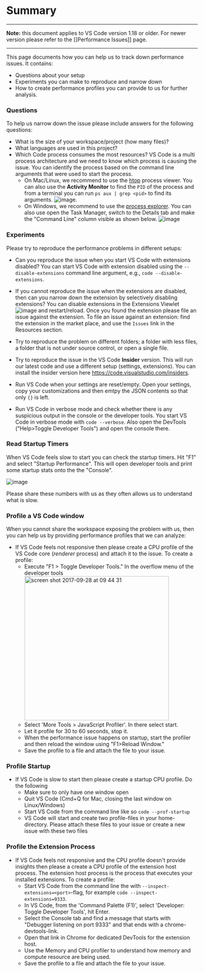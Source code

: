 # Summary

---

**Note:** this document applies to VS Code version 1.18 or older. For newer
version please refer to the [[Performance Issues]] page.

---

This page documents how you can help us to track down performance issues. It
contains:

-   Questions about your setup
-   Experiments you can make to reproduce and narrow down
-   How to create performance profiles you can provide to us for further
    analysis.

### Questions

To help us narrow down the issue please include answers for the following
questions:

-   What is the size of your workspace/project (how many files)?
-   What languages are used in this project?
-   Which Code process consumes the most resources? VS Code is a multi process
    architecture and we need to know which process is causing the issue. You can
    identify the process based on the command line arguments that were used to
    start the process.
    -   On Mac/Linux, we recommend to use the [htop](http://hisham.hm/htop/)
        process viewer. You can also use the **Activity Monitor** to find the
        `PID` of the process and from a terminal you can run
        `ps aux | grep <pid>` to find its arguments.
        ![image](https://cloud.githubusercontent.com/assets/900690/18907063/65806550-856a-11e6-8b2e-83da9111445d.png).
    -   On Windows, we recommend to use the
        [process explorer](https://docs.microsoft.com/en-us/sysinternals/downloads/process-explorer).
        You can also use open the Task Manager, switch to the Details tab and
        make the "Command Line" column visible as shown below.
        ![image](https://user-images.githubusercontent.com/172399/31660413-9fac1f02-b337-11e7-96fb-859c659b28f9.png)

### Experiments

Please try to reproduce the performance problems in different setups:

-   Can you reproduce the issue when you start VS Code with extensions disabled?
    You can start VS Code with extension disabled using the
    `--disable-extensions` command line argument, e.g.,
    `code --disable-extensions`.

-   If you cannot reproduce the issue when the extensions are disabled, then can
    you narrow down the extension by selectively disabling extensions? You can
    disable extensions in the Extensions Viewlet
    ![image](https://user-images.githubusercontent.com/172399/31659646-243280d4-b335-11e7-9980-8666a32dba52.png)
    and restart/reload. Once you found the extension please file an issue
    against the extension. To file an issue against an extension: find the
    extension in the market place, and use the `Issues` link in the Resources
    section.

-   Try to reproduce the problem on different folders; a folder with less files,
    a folder that is not under source control, or open a single file.

-   Try to reproduce the issue in the VS Code **Insider** version. This will run
    our latest code and use a different setup (settings, extensions). You can
    install the insider version here https://code.visualstudio.com/insiders.

-   Run VS Code when your settings are reset/empty. Open your settings, copy
    your customizations and then emtpy the JSON contents so that only `{}` is
    left.

-   Run VS Code in verbose mode and check whether there is any suspicious output
    in the console or the developer tools. You start VS Code in verbose mode
    with `code --verbose`. Also open the DevTools ("Help>Toggle Developer
    Tools") and open the console there.

### Read Startup Timers

When VS Code feels slow to start you can check the startup timers. Hit "F1" and
select "Startup Performance". This will open developer tools and print some
startup stats onto the the "Console".

![image](https://user-images.githubusercontent.com/172399/32089769-3df19924-baec-11e7-9654-e199e1ab8c92.png)

Please share these numbers with us as they often allows us to understand what is
slow.

### Profile a VS Code window

When you cannot share the workspace exposing the problem with us, then you can
help us by providing performance profiles that we can analyze:

-   If VS Code feels not responsive then please create a CPU profile of the VS
    Code core (_renderer_ process) and attach it to the issue. To create a
    profile:
    -   Execute "F1 > Toggle Developer Tools." In the overflow menu of the
        developer tools
        <img width="380" alt="screen shot 2017-09-28 at 09 44 31" src="https://user-images.githubusercontent.com/1794099/30954796-d1be9e30-a431-11e7-959e-495d234c37c6.png">
    -   Select 'More Tools > JavaScript Profiler'. In there select start.
    -   Let it profile for 30 to 60 seconds, stop it.
    -   When the performance issue happens on startup, start the profiler and
        then reload the window using "F1>Reload Window."
    -   Save the profile to a file and attach the file to your issue.

### Profile Startup

-   If VS Code is slow to start then please create a startup CPU profile. Do the
    following
    -   Make sure to only have one window open
    -   Quit VS Code (Cmd+Q for Mac, closing the last window on Linux/Windows)
    -   Start VS Code from the command line like so `code --prof-startup`
    -   VS Code will start and create two profile-files in your home-directory.
        Please attach these files to your issue or create a new issue with these
        two files

### Profile the Extension Process

-   If VS Code feels not responsive and the CPU profile doesn't provide insights
    then please a create a CPU profile of the extension host process. The
    extension host process is the process that executes your installed
    extensions. To create a profile:
    -   Start VS Code from the command line the with
        `--inspect-extensions=<port>`-flag, for example
        `code --inspect-extensions=9333`.
    -   In VS Code, from the 'Command Palette (F1)', select 'Developer: Toggle
        Developer Tools', hit Enter.
    -   Select the Console tab and find a message that starts with "Debugger
        listening on port 9333" and that ends with a chrome-devtools-link.
    -   Open that link in Chrome for dedicated DevTools for the extension host.
    -   Use the Memory and CPU profiler to understand how memory and compute
        resource are being used.
    -   Save the profile to a file and attach the file to your issue.
